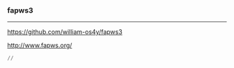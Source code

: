 ### fapws3
---
https://github.com/william-os4y/fapws3

http://www.fapws.org/

```py
//



```

```
```

```
```


